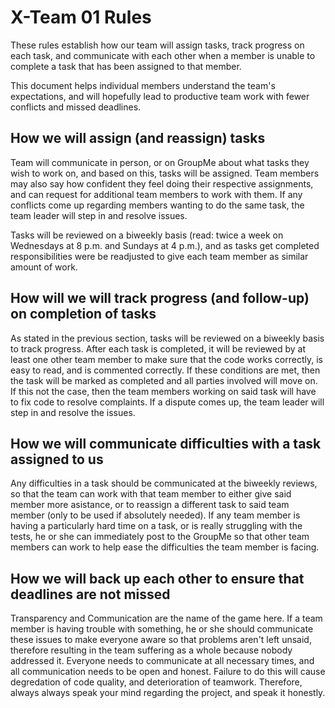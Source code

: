 # X-Team 01 Rules

These rules establish how our team will assign tasks,
track progress on each task, and communicate with each other 
when a member is unable to complete a task that has been assigned to that member.

This document helps individual members understand the team's expectations,
and will hopefully lead to productive team work with fewer conflicts
and missed deadlines.

## How we will assign (and reassign) tasks

Team will communicate in person, or on GroupMe about what tasks they wish to work
on, and based on this, tasks will be assigned. Team members may also say how confident
they feel doing their respective assignments, and can request for additional team members
to work with them. If any conflicts come up regarding members wanting to do the same task,
the team leader will step in and resolve issues.

Tasks will be reviewed on a biweekly basis (read: twice a week on Wednesdays at 8 p.m. and Sundays at 4 p.m.), 
and as tasks get completed responsibilities were be readjusted to give
each team member as similar amount of work.


## How will we will track progress (and follow-up) on completion of tasks

As stated in the previous section, tasks will be reviewed on a biweekly basis to
track progress. After each task is completed, it will be reviewed by at least one
other team member to make sure that the code works correctly, is easy to read,
and is commented correctly. If these conditions are met, then the task will be
marked as completed and all parties involved will move on. If this not the case,
then the team members working on said task will have to fix code to resolve
complaints. If a dispute comes up, the team leader will step in and resolve the
issues.


## How we will communicate difficulties with a task assigned to us

Any difficulties in a task should be communicated at the biweekly reviews, so that
the team can work with that team member to either give said member more asistance,
or to reassign a different task to said team member (only to be used if absolutely
needed). If any team member is having a particularly hard time on a task, or is really
struggling with the tests, he or she can immediately post to the GroupMe so that other
team members can work to help ease the difficulties the team member is facing.

## How we will back up each other to ensure that deadlines are not missed

Transparency and Communication are the name of the game here. If a team member is having
trouble with something, he or she should communicate these issues to make everyone aware
so that problems aren't left unsaid, therefore resulting in the team suffering as a whole because nobody addressed it.
Everyone needs to communicate at all necessary times, and all communication needs to be open
and honest. Failure to do this will cause degredation of code quality, and deterioration of
teamwork. Therefore, always always speak your mind regarding the project, and speak it honestly.



